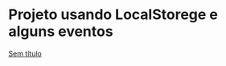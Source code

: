 # Projeto usando LocalStorege e alguns eventos

[Sem título](https://user-images.githubusercontent.com/105822973/182056839-5666e990-36f2-43ea-8baa-a393d26b86ee.jpg)
